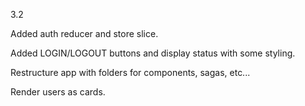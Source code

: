 3.2

Added auth reducer and store slice.

Added LOGIN/LOGOUT buttons and display status with some styling.

Restructure app with folders for components, sagas, etc...

Render users as cards.
